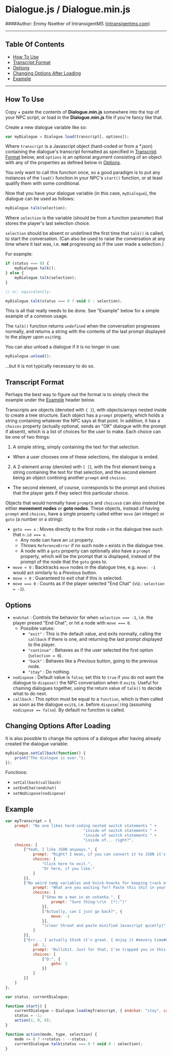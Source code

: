 Dialogue.js / Dialogue.min.js
=============================

####Author: Emmy Noether of IntransigentMS ([intransigentms.com](http://intransigentms.com/splash.html))
____________________________

Table Of Contents
-----------------
* [How To Use](#how-to-use)
* [Transcript Format](#transcript-format)
* [Options](#options)
* [Changing Options After Loading](#changing-options-after-loading)
* [Example](#example)

____________________________

<a name="how-to-use">How To Use</a>
----------
Copy + paste the contents of **Dialogue.min.js** somewhere into the top of your NPC script, or load in the **Dialogue.min.js** file if you're fancy like that.

Create a new dialogue variable like so:
```javascript
var myDialogue = Dialogue.load(transcript[, options]);
```
Where `transcript` is a Javascript object (hard-coded or from a *.json) containing the dialogue's transcript formatted as specified in [Transcript Format](#transcript-format) below, and `options` is an optional argument consisting of an object with any of the properties as defined below in [Options](#options).

You only want to call this function once, so a good paradigm is to put any instances of the `load()` function in your NPC's `start()` function, or at least qualify them with some conditional.

Now that you have your dialogue variable (in this case, `myDialogue`), the dialogue can be used as follows:
```javascript
myDialogue.talk(selection);
```
Where `selection` is the variable (should be from a function parameter) that stores the player's last selection choice.

`selection` should be absent or undefined the first time that `talk()` is called, to start the conversation. (Can also be used to raise the conversation at any time where it last was, i.e. **not** progressing as if the user made a selection.)

For example:
```javascript
if (status === 0) {
    myDialogue.talk();
} else {
    myDialogue.talk(selection);
}

// or, equivalently:

myDialogue.talk(status === 0 ? void 0 : selection);
```
This is all that really needs to be done. See "Example" below for a simple example of a common usage.

The `talk()` function returns `undefined` when the conversation progresses normally, and returns a string with the contents of the last prompt displayed to the player upon `exit`ing.

You can also unload a dialogue if it is no longer in use:
```javascript
myDialogue.unload();
```
...but it is not typically necessary to do so.

<a name="transcript-format">Transcript Format</a>
-----------------
Perhaps the best way to figure out the format is to simply check the example under the [Example](#example) header below.

Transcripts are objects (denoted with `{ }`), with objects/arrays nested inside to create a tree structure.
Each object has a `prompt` property, which holds a string containing whatever the NPC says at that point.
In addition, it has a `choices` property (actually optional, sends an "OK" dialogue with the prompt if absent), which is a list of choices for the user to make. Each choice can be one of two things:

1. A simple string, simply containing the text for that selection.
  * When a user chooses one of these selections, the dialogue is ended.

2. A 2-element array (denoted with `[ ]`), with the first element being a string containing the text for that selection, and the second element being an object contining another `prompt` and `choices`.
  * The second element, of course, corresponds to the prompt and choices that the player gets if they select this particular choice.

Objects that would normally have `prompt`s and `choices`s can also *instead* be either **movement nodes** or **goto nodes**. These objects, instead of having `prompt` and `choices`, have a single property called either `move` (an integer) or `goto` (a number or a string):

* `goto === x` : Moves directly to the first node `n` in the dialogue tree such that `n.id === x`.
  - Any node can have an `id` property.
  - Throws `ReferenceError` if no such node `n` exists in the dialogue tree.
  - A node with a `goto` property can optionally also have a `prompt` property, which will be the prompt that is displayed, instead of the prompt of the node that the `goto` goes to.
* `move < 0` : Backtracks `move` nodes in the dialogue tree, e.g. `move: -1` would act similarly to a *Previous* button.
* `move > 0` : Guaranteed to exit chat if this is selected.
* `move === 0` : Counts as if the player selected "End Chat" (viz.: `selection = -1`).

<a name="options">Options</a>
-------
* `endchat` : Controls the behavior for when `selection === -1`, i.e. the player presed "End Chat", or hit a node with `move === 0`.
    - Possible values:
        + `"exit"` : This is the default value, and exits normally, calling the `callback` if there is one, and returning the last prompt displayed to the player.
        + `"continue"` : Behaves as if the user selected the first option (`selection = 0`).
        + `"back"` : Behaves like a *Previous* button, going to the previous node.
        + `"stay"` : Do nothing.
* `nodispose` : Default value is `false`; set this to `true` if you do not want the dialogue to `dispose()` the NPC conversation when it `exit`s. Useful for chaining dialogues together, using the return value of `talk()` to decide what to do next.
* `callback` : This option must be equal to a `function`, which is then called as soon as the dialogue `exit`s, i.e. before `dispose()`ing (assuming `nodispose == false`). By default no function is called.

<a name="changing-options-after-loading">Changing Options After Loading</a>
------------------------------
It is also possible to change the options of a dialogue after having already created the dialogue variable:
```javascript
myDialogue.setCallback(function() {
    print("The dialogue is over.");
});
```

Functions:

* `setCallback(callback)`
* `setEndChat(endchat)`
* `setNoDispose(nodispose)`

<a name="example">Example</a>
-------
```javascript
var myTranscript = {
    prompt: "No one likes hard-coding nested switch statements " +
                                  "inside of switch statements " +
                                  "inside of switch statements " +
                                  "inside of... right?",
    choices: [
        ["Yeah, I like JSON anyways.", {
            prompt: "Right? I mean, if you can convert it to JSON it's all good as far as I'm concerned.",
            choices: [
                "Click here to exit.",
                "Or here, if you like."
            ]
        }],
        ["No weird temp variables and knick-knacks for keeping track of shit? Easier on the eyes? Sign me up.", {
            prompt: "What are you waiting for? Paste this shit in your scripts!",
            choices: [
                ["Show me a man in an ushanka.", {
                    prompt: "Sure thing:\r\n  [*|:^)"
                }],
                ["Actually, can I just go back?", {
                    move: -1
                }],
                "(clear throat and paste minified Javascript quietly)"
            ]
        }],
        ["Err... I actually think it's great. I enjoy it #eevery time#n I rewrite the same thing.", {
            id: 1,
            prompt: "Bullshit. Just for that, I've trapped you in this dialogue box.",
            choices: [
                ["D:", {
                    goto: 1
                }]
            ]
        }]
    ]
};

var status, currentDialogue;

function start() {
    currentDialogue = Dialogue.load(myTranscript, { endchat: "stay", callback: function() { print("callback!"); } });
    status = -1;
    action(1, 0, 0);
}

function action(mode, type, selection) {
    mode >= 0 ? ++status : --status;
    currentDialogue.talk(status === 0 ? void 0 : selection);
}
```
